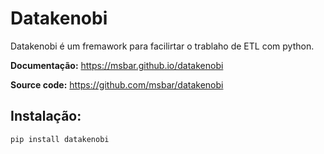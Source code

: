 # Datakenobi

Datakenobi é um fremawork para facilirtar o trablaho de ETL com python.

**Documentação:** <a href="https://msbar.github.io/datakenobi" target="_blank">https://msbar.github.io/datakenobi</a>

**Source code:** <a href="https://github.com/msbar/datakenobi" target="_blank">https://github.com/msbar/datakenobi</a>

## Instalação:

```
pip install datakenobi
```
